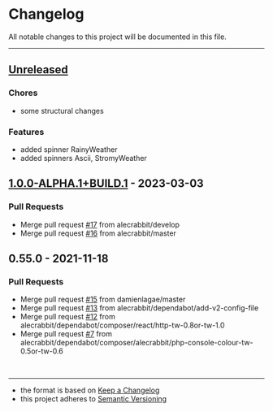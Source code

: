 # Changelog
All notable changes to this project will be documented in this file.

---

<a name="unreleased"></a>
## [Unreleased]

### Chores
- some structural changes

### Features
- added spinner RainyWeather
- added spinners Ascii, StromyWeather


<a name="1.0.0-ALPHA.1+BUILD.1"></a>
## [1.0.0-ALPHA.1+BUILD.1] - 2023-03-03
### Pull Requests
- Merge pull request [#17](https://github.com/alecrabbit/php-console-spinner/issues/17) from alecrabbit/develop
- Merge pull request [#16](https://github.com/alecrabbit/php-console-spinner/issues/16) from alecrabbit/master


<a name="0.55.0"></a>
## 0.55.0 - 2021-11-18
### Pull Requests
- Merge pull request [#15](https://github.com/alecrabbit/php-console-spinner/issues/15) from damienlagae/master
- Merge pull request [#13](https://github.com/alecrabbit/php-console-spinner/issues/13) from alecrabbit/dependabot/add-v2-config-file
- Merge pull request [#12](https://github.com/alecrabbit/php-console-spinner/issues/12) from alecrabbit/dependabot/composer/react/http-tw-0.8or-tw-1.0
- Merge pull request [#7](https://github.com/alecrabbit/php-console-spinner/issues/7) from alecrabbit/dependabot/composer/alecrabbit/php-console-colour-tw-0.5or-tw-0.6


[Unreleased]: https://github.com/alecrabbit/php-console-spinner/compare/1.0.0-ALPHA.1+BUILD.1...HEAD
[1.0.0-ALPHA.1+BUILD.1]: https://github.com/alecrabbit/php-console-spinner/compare/0.55.0...1.0.0-ALPHA.1+BUILD.1
<br>

---

- the format is based on [Keep a Changelog](https://keepachangelog.com/en/1.0.0/)
- this project adheres to [Semantic Versioning](https://semver.org/spec/v2.0.0.html)